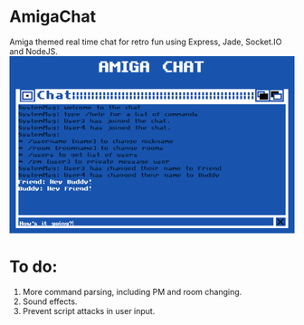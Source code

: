 AmigaChat
=========

Amiga themed real time chat for retro fun using Express, Jade, Socket.IO and NodeJS.
![screenshot](/screenshot.png)

To do:
=========
1. More command parsing, including PM and room changing.
2. Sound effects.
3. Prevent script attacks in user input.


